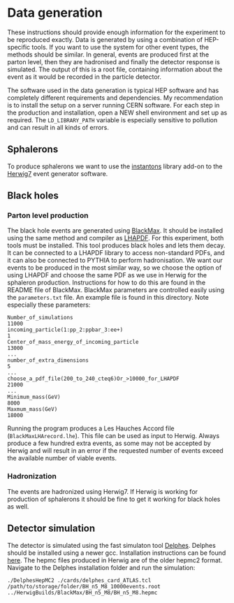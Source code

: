 # Data generation

These instructions should provide enough information for the experiment to be reproduced exactly. Data is generated by using a combination of HEP-specific tools. If you want to use the system for other event types, the methods should be similar. In general, events are produced first at the parton level, then they are hadronised and finally the detector response is simulated. The output of this is a root file, containing information about the event as it would be recorded in the particle detector.

The software used in the data generation is typical HEP software and has completely different requirements and dependencies. My recommendation is to install the setup on a server running CERN software. For each step in the production and installation, open a NEW shell environment and set up as required. The `LD_LIBRARY_PATH` variable is especially sensitive to pollution and can result in all kinds of errors.

## Sphalerons

To produce sphalerons we want to use the [instantons](https://gitlab.com/apapaefs/instantons) library add-on to the [Herwig7](https://herwig.hepforge.org/) event generator software. 

## Black holes

### Parton level production
The black hole events are generated using [BlackMax](https://blackmax.hepforge.org/). It should be installed using the same method and compiler as [LHAPDF](https://lhapdf.hepforge.org/install.html). For this experiment, both tools must be installed. This tool produces black holes and lets them decay. It can be connected to a LHAPDF library to access non-standard PDFs, and it can also be connected to PYTHIA to perform hadronisation. We want our events to be produced in the most similar way, so we choose the option of using LHAPDF and choose the same PDF as we use in Herwig for the sphaleron production. Instructions for how to do this are found in the README file of BlackMax. BlackMax parameters are controlled easily using the `parameters.txt` file. An example file is found in this directory. Note especially these parameters: 
```
Number_of_simulations
11000
incoming_particle(1:pp_2:ppbar_3:ee+)
1
Center_of_mass_energy_of_incoming_particle
13000
...
number_of_extra_dimensions
5
...
choose_a_pdf_file(200_to_240_cteq6)Or_>10000_for_LHAPDF
21000
...
Minimum_mass(GeV)
8000
Maxmum_mass(GeV)
18000
```
Running the program produces a Les Hauches Accord file (`BlackMaxLHArecord.lhe`). This file can be used as input to Herwig. Always produce a few hundred extra events, as some may not be accepted by Herwig and will result in an error if the requested number of events exceed the available number of viable events.

### Hadronization

The events are hadronized using Herwig7. If Herwig is working for production of sphalerons it should be fine to get it working for black holes as well. 

## Detector simulation

The detector is simulated using the fast simulaton tool [Delphes](https://cp3.irmp.ucl.ac.be/projects/delphes). Delphes should be installed using a newer gcc. Installation instructions can be found [here](https://cp3.irmp.ucl.ac.be/projects/delphes/wiki/WorkBook/QuickTour). The hepmc files produced in Herwig are of the older hepmc2 format. Navigate to the Delphes installation folder and run the simulation:
```
./DelphesHepMC2 ./cards/delphes_card_ATLAS.tcl /path/to/storage/folder/BH_n5_M8_10000events.root  ../HerwigBuilds/BlackMax/BH_n5_M8/BH_n5_M8.hepmc
```
